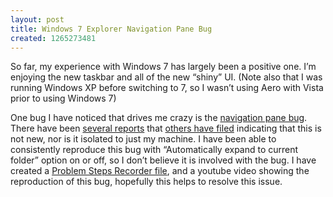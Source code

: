 ```yaml
---
layout: post
title: Windows 7 Explorer Navigation Pane Bug
created: 1265273481
---
```

<p>So far, my experience with Windows 7 has largely been a positive one. I’m enjoying the new taskbar and all of the new “shiny” UI. (Note also that I was running Windows XP before switching to 7, so I wasn’t using Aero with Vista prior to using Windows 7)</p>  <p>One bug I have noticed that drives me crazy is the <a href="http://dumbwin.blogspot.com/2009/10/pain-that-is-navigation-pane-in-windows.html">navigation pane bug</a>. There have been <a href="http://social.technet.microsoft.com/Forums/en-US/w7itproui/thread/9923ece6-0ce5-46c0-8e43-bc9f2dacd484" target="_blank">several reports</a> that <a href="http://social.technet.microsoft.com/Forums/en/w7itproperf/thread/17a83954-8c3c-4d45-9dd6-03f6cdd1604c" target="_blank">others have filed</a> indicating that this is not new, nor is it isolated to just my machine. I have been able to consistently reproduce this bug with “Automatically expand to current folder” option on or off, so I don’t believe it is involved with the bug. I have created a <a href="http://www.jamesralexander.com/Downloads/FromBlog/NavigationPane_ScrollBarBug.mht" target="_blank">Problem Steps Recorder file</a>, and a youtube video showing the reproduction of this bug, hopefully this helps to resolve this issue.</p>

<center>
<object width="425" height="344"><param name="movie" value="http://www.youtube.com/v/RklA2IXcTsg&hl=en&fs=1"></param><param name="allowFullScreen" value="true"></param><param name="allowscriptaccess" value="always"></param><embed src="http://www.youtube.com/v/RklA2IXcTsg&hl=en&fs=1" type="application/x-shockwave-flash" allowscriptaccess="always" allowfullscreen="true" width="425" height="344"></embed></object>
</center>
